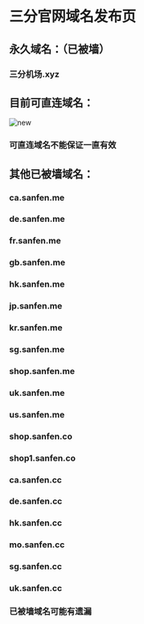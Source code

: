 # 三分官网域名发布页
## 永久域名：（已被墙）
### 三分机场.xyz
## 目前可直连域名：
![new](https://pictures.sanfenweb.com/png/newdomin.png)
### 可直连域名不能保证一直有效
## 其他已被墙域名：
### ca.sanfen.me
### de.sanfen.me
### fr.sanfen.me
### gb.sanfen.me
### hk.sanfen.me
### jp.sanfen.me
### kr.sanfen.me
### sg.sanfen.me
### shop.sanfen.me
### uk.sanfen.me
### us.sanfen.me
### shop.sanfen.co
### shop1.sanfen.co
### ca.sanfen.cc
### de.sanfen.cc
### hk.sanfen.cc
### mo.sanfen.cc
### sg.sanfen.cc
### uk.sanfen.cc
### 已被墙域名可能有遗漏
